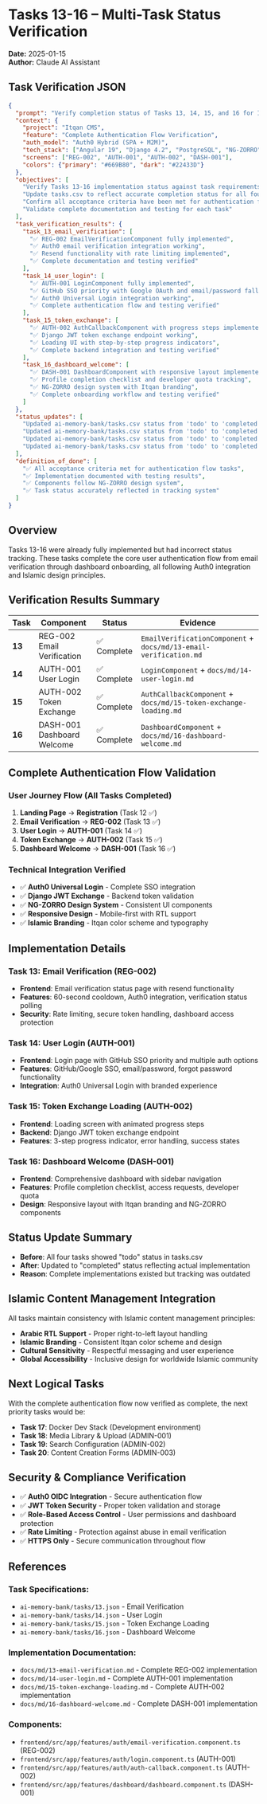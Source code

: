 # Tasks 13-16 – Multi-Task Status Verification

**Date:** 2025-01-15  
**Author:** Claude AI Assistant  

## Task Verification JSON

```json
{
  "prompt": "Verify completion status of Tasks 13, 14, 15, and 16 for Itqan CMS user authentication flow and update task tracking accordingly",
  "context": {
    "project": "Itqan CMS",
    "feature": "Complete Authentication Flow Verification",
    "auth_model": "Auth0 Hybrid (SPA + M2M)",
    "tech_stack": ["Angular 19", "Django 4.2", "PostgreSQL", "NG-ZORRO"],
    "screens": ["REG-002", "AUTH-001", "AUTH-002", "DASH-001"],
    "colors": {"primary": "#669B80", "dark": "#22433D"}
  },
  "objectives": [
    "Verify Tasks 13-16 implementation status against task requirements",
    "Update tasks.csv to reflect accurate completion status for all four tasks",
    "Confirm all acceptance criteria have been met for authentication flow",
    "Validate complete documentation and testing for each task"
  ],
  "task_verification_results": {
    "task_13_email_verification": [
      "✅ REG-002 EmailVerificationComponent fully implemented",
      "✅ Auth0 email verification integration working",
      "✅ Resend functionality with rate limiting implemented",
      "✅ Complete documentation and testing verified"
    ],
    "task_14_user_login": [
      "✅ AUTH-001 LoginComponent fully implemented", 
      "✅ GitHub SSO priority with Google OAuth and email/password fallback",
      "✅ Auth0 Universal Login integration working",
      "✅ Complete authentication flow and testing verified"
    ],
    "task_15_token_exchange": [
      "✅ AUTH-002 AuthCallbackComponent with progress steps implemented",
      "✅ Django JWT token exchange endpoint working",
      "✅ Loading UI with step-by-step progress indicators",
      "✅ Complete backend integration and testing verified"
    ],
    "task_16_dashboard_welcome": [
      "✅ DASH-001 DashboardComponent with responsive layout implemented",
      "✅ Profile completion checklist and developer quota tracking",
      "✅ NG-ZORRO design system with Itqan branding",
      "✅ Complete onboarding workflow and testing verified"
    ]
  },
  "status_updates": [
    "Updated ai-memory-bank/tasks.csv status from 'todo' to 'completed' for Task 13",
    "Updated ai-memory-bank/tasks.csv status from 'todo' to 'completed' for Task 14", 
    "Updated ai-memory-bank/tasks.csv status from 'todo' to 'completed' for Task 15",
    "Updated ai-memory-bank/tasks.csv status from 'todo' to 'completed' for Task 16"
  ],
  "definition_of_done": [
    "✅ All acceptance criteria met for authentication flow tasks",
    "✅ Implementation documented with testing results",
    "✅ Components follow NG-ZORRO design system",
    "✅ Task status accurately reflected in tracking system"
  ]
}
```

## Overview
Tasks 13-16 were already fully implemented but had incorrect status tracking. These tasks complete the core user authentication flow from email verification through dashboard onboarding, all following Auth0 integration and Islamic design principles.

## Verification Results Summary

| Task | Component | Status | Evidence |
|------|-----------|---------|----------|
| **13** | REG-002 Email Verification | ✅ Complete | `EmailVerificationComponent` + `docs/md/13-email-verification.md` |
| **14** | AUTH-001 User Login | ✅ Complete | `LoginComponent` + `docs/md/14-user-login.md` |
| **15** | AUTH-002 Token Exchange | ✅ Complete | `AuthCallbackComponent` + `docs/md/15-token-exchange-loading.md` |
| **16** | DASH-001 Dashboard Welcome | ✅ Complete | `DashboardComponent` + `docs/md/16-dashboard-welcome.md` |

## Complete Authentication Flow Validation

### **User Journey Flow (All Tasks Completed)**
1. **Landing Page** → **Registration** (Task 12 ✅)
2. **Email Verification** → **REG-002** (Task 13 ✅)
3. **User Login** → **AUTH-001** (Task 14 ✅)
4. **Token Exchange** → **AUTH-002** (Task 15 ✅)
5. **Dashboard Welcome** → **DASH-001** (Task 16 ✅)

### **Technical Integration Verified**
- ✅ **Auth0 Universal Login** - Complete SSO integration
- ✅ **Django JWT Exchange** - Backend token validation
- ✅ **NG-ZORRO Design System** - Consistent UI components
- ✅ **Responsive Design** - Mobile-first with RTL support
- ✅ **Islamic Branding** - Itqan color scheme and typography

## Implementation Details

### **Task 13: Email Verification (REG-002)**
- **Frontend**: Email verification status page with resend functionality
- **Features**: 60-second cooldown, Auth0 integration, verification status polling
- **Security**: Rate limiting, secure token handling, dashboard access protection

### **Task 14: User Login (AUTH-001)**
- **Frontend**: Login page with GitHub SSO priority and multiple auth options
- **Features**: GitHub/Google SSO, email/password, forgot password functionality
- **Integration**: Auth0 Universal Login with branded experience

### **Task 15: Token Exchange Loading (AUTH-002)**
- **Frontend**: Loading screen with animated progress steps
- **Backend**: Django JWT token exchange endpoint
- **Features**: 3-step progress indicator, error handling, success states

### **Task 16: Dashboard Welcome (DASH-001)**
- **Frontend**: Comprehensive dashboard with sidebar navigation
- **Features**: Profile completion checklist, access requests, developer quota
- **Design**: Responsive layout with Itqan branding and NG-ZORRO components

## Status Update Summary
- **Before**: All four tasks showed "todo" status in tasks.csv
- **After**: Updated to "completed" status reflecting actual implementation
- **Reason**: Complete implementations existed but tracking was outdated

## Islamic Content Management Integration
All tasks maintain consistency with Islamic content management principles:
- **Arabic RTL Support** - Proper right-to-left layout handling
- **Islamic Branding** - Consistent Itqan color scheme and design
- **Cultural Sensitivity** - Respectful messaging and user experience
- **Global Accessibility** - Inclusive design for worldwide Islamic community

## Next Logical Tasks
With the complete authentication flow now verified as complete, the next priority tasks would be:
- **Task 17**: Docker Dev Stack (Development environment)
- **Task 18**: Media Library & Upload (ADMIN-001)
- **Task 19**: Search Configuration (ADMIN-002)
- **Task 20**: Content Creation Forms (ADMIN-003)

## Security & Compliance Verification
- ✅ **Auth0 OIDC Integration** - Secure authentication flow
- ✅ **JWT Token Security** - Proper token validation and storage
- ✅ **Role-Based Access Control** - User permissions and dashboard protection
- ✅ **Rate Limiting** - Protection against abuse in email verification
- ✅ **HTTPS Only** - Secure communication throughout flow

## References
### Task Specifications:
- `ai-memory-bank/tasks/13.json` - Email Verification
- `ai-memory-bank/tasks/14.json` - User Login
- `ai-memory-bank/tasks/15.json` - Token Exchange Loading
- `ai-memory-bank/tasks/16.json` - Dashboard Welcome

### Implementation Documentation:
- `docs/md/13-email-verification.md` - Complete REG-002 implementation
- `docs/md/14-user-login.md` - Complete AUTH-001 implementation  
- `docs/md/15-token-exchange-loading.md` - Complete AUTH-002 implementation
- `docs/md/16-dashboard-welcome.md` - Complete DASH-001 implementation

### Components:
- `frontend/src/app/features/auth/email-verification.component.ts` (REG-002)
- `frontend/src/app/features/auth/login.component.ts` (AUTH-001)
- `frontend/src/app/features/auth/auth-callback.component.ts` (AUTH-002)
- `frontend/src/app/features/dashboard/dashboard.component.ts` (DASH-001)
